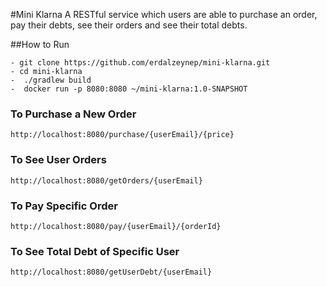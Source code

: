 #Mini Klarna
 A RESTful service which users are able to purchase an order, 
 pay their debts, see their orders and see their total debts.
 
 ##How to Run
 ```
 - git clone https://github.com/erdalzeynep/mini-klarna.git
 - cd mini-klarna
 -  ./gradlew build
 -  docker run -p 8080:8080 ~/mini-klarna:1.0-SNAPSHOT
 ```
 
 ### To Purchase a New Order
 ```
http://localhost:8080/purchase/{userEmail}/{price}
```

 ### To See User Orders
 ```
http://localhost:8080/getOrders/{userEmail}
```

 ### To Pay Specific Order
  ```
http://localhost:8080/pay/{userEmail}/{orderId}
 ```

 ### To See Total Debt of Specific User 
  ```
http://localhost:8080/getUserDebt/{userEmail}
 ```


 
 
 